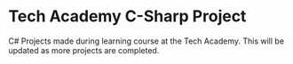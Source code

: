 # Tech Academy C-Sharp Project
 C# Projects made during learning course at the Tech Academy. This will be updated as more projects are completed.
